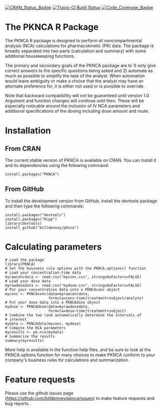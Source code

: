 [![CRAN_Status_Badge](http://www.r-pkg.org/badges/version/PKNCA)](https://cran.r-project.org/package=PKNCA)
[![Travis-CI Build Status](https://travis-ci.org/billdenney/pknca.svg?branch=master)](https://travis-ci.org/billdenney/pknca)
[![Code_Coverage_Badge](http://codecov.io/github/billdenney/pknca/coverage.svg?branch=master)](http://codecov.io/github/billdenney/pknca?branch=master)

The PKNCA R Package
=====

The PKNCA R package is designed to perform all noncompartmental
analysis (NCA) calculations for pharmacokinetic (PK) data.  The
package is broadly separated into two parts (calculation and summary)
with some additional housekeeping functions.

The primary and secondary goals of the PKNCA package are to 1) only
give correct answers to the specific questions being asked and 2)
automate as much as possible to simplify the task of the analyst. When
automation would leave ambiguity or make a choice that the analyst may
have an alternate preference for, it is either not used or is possible
to override.

Note that backward compatibility will not be guaranteed until version
1.0.  Argument and function changes will continue until then.  These
will be especially noticable around the inclusion of IV NCA parameters
and additional specifications of the dosing including dose amount and
route.

# Installation

## From CRAN

The current stable version of PKNCA is available on CRAN.  You can
install it and its dependencies using the following command:

    install.packages("PKNCA")

## From GitHub

To install the development version from GitHub, install the devtools
package and then type the following commands:

    install.packages("devtools")
    install.packages("Rcpp")
    library(devtools)
    install_github("billdenney/pknca")

# Calculating parameters

    # Load the package
    library(PKNCA)
    # Set the business rule options with the PKNCA.options() function
    # Load your concentration-time data
    myrawconcdata <- read.csv("myconc.csv", stringsAsFactors=FALSE)
    # Load your dose data
    myrawdosedata <- read.csv("mydose.csv", stringsAsFactors=FALSE)
    # Put your concentration data into a PKNCAconc object
    myconc <- PKNCAconc(data=myrawconcdata,
                        formula=conc~time|treatment+subject/analyte)
    # Put your dose data into a PKNCAdose object
    mydose <- PKNCAdose(data=myrawdosedata,
                        formula=dose~time|treatment+subject)
    # Combine the two (and automatically determine the intervals of
    # interest
    mydata <- PKNCAdata(myconc, mydose)
    # Compute the NCA parameters
    myresults <- pk.nca(mydata)
    # Summarize the results
    summary(myresults)

More help is available in the function help files, and be sure to look
at the PKNCA.options function for many choices to make PKNCA conform
to your company's business rules for calculations and summarization.

# Feature requests

Please use the github issues page
(https://github.com/billdenney/pknca/issues) to make feature requests
and bug reports.
